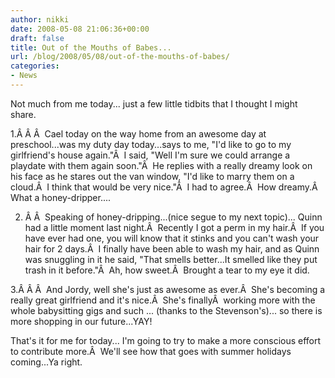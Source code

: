 ```yaml
---
author: nikki
date: 2008-05-08 21:06:36+00:00
draft: false
title: Out of the Mouths of Babes...
url: /blog/2008/05/08/out-of-the-mouths-of-babes/
categories:
- News
---
```


Not much from me today... just a few little tidbits that I thought I might share.

1.Â Â Â  Cael today on the way home from an awesome day at preschool...was my duty day today...says to me, "I'd like to go to my girlfriend's house again."Â  I said, "Well I'm sure we could arrange a playdate with them again soon."Â  He replies with a really dreamy look on his face as he stares out the van window, "I'd like to marry them on a cloud.Â  I think that would be very nice."Â  I had to agree.Â  How dreamy.Â  What a honey-dripper....

2. Â Â   Speaking of honey-dripping...(nice segue to my next topic)... Quinn had a little moment last night.Â  Recently I got a perm in my hair.Â  If you have ever had one, you will know that it stinks and you can't wash your hair for 2 days.Â  I finally have been able to wash my hair, and as Quinn was snuggling in it he said, "That smells better...It smelled like they put trash in it before."Â  Ah, how sweet.Â  Brought a tear to my eye it did.

3.Â Â Â  And Jordy, well she's just as awesome as ever.Â  She's becoming a really great girlfriend and it's nice.Â  She's finallyÂ  working more with the whole babysitting gigs and such ... (thanks to the Stevenson's)... so there is more shopping in our future...YAY!

That's it for me for today... I'm going to try to make a more conscious effort to contribute more.Â  We'll see how that goes with summer holidays coming...Ya right.
